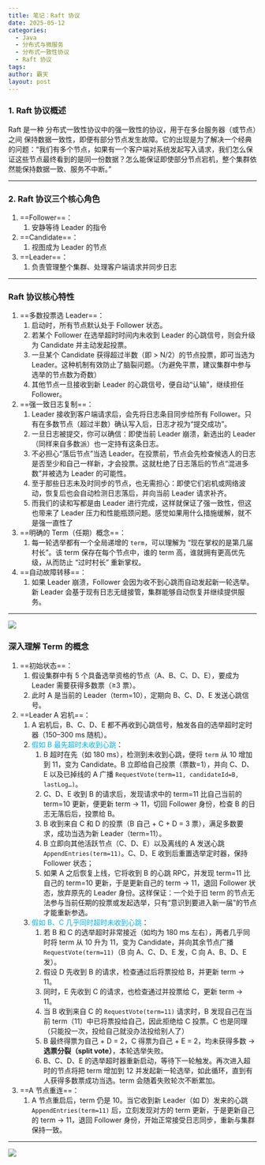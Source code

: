 ```yaml
---
title: 笔记：Raft 协议
date: 2025-05-12
categories:
  - Java
  - 分布式与微服务
  - 分布式一致性协议
  - Raft 协议
tags: 
author: 霸天
layout: post
---
```

### 1. Raft 协议概述

Raft 是一种 分布式一致性协议中的强一致性的协议，用于在多台服务器（或节点）之间 保持数据一致性，即便有部分节点发生故障。它的出现是为了解决一个经典的问题：“我们有多个节点，如果有一个客户端对系统发起写入请求，我们怎么保证这些节点最终看到的是同一份数据？怎么能保证即使部分节点宕机，整个集群依然能保持数据一致、服务不中断。”

---


### 2. Raft 协议三个核心角色

1. ==Follower==：
	1. 安静等待 Leader 的指令
2. ==Candidate==：
	1. 视图成为 Leader 的节点
3. ==Leader==：
	1. 负责管理整个集群、处理客户端请求并同步日志

---


### Raft 协议核心特性

1. ==多数投票选 Leader==：
    1. 启动时，所有节点默认处于 Follower 状态。
    2. 若某个 Follower 在选举超时时间内未收到 Leader 的心跳信号，则会升级为 Candidate 并主动发起投票。
    3. 一旦某个 Candidate 获得超过半数（即 > N/2）的节点投票，即可当选为 Leader。这种机制有效防止了脑裂问题。（为避免平票，建议集群中参与选举的节点数为奇数）
    4. 其他节点一旦接收到新 Leader 的心跳信号，便自动“认输”，继续担任 Follower。
2. ==强一致日志复制==：
    1. Leader 接收到客户端请求后，会先将日志条目同步给所有 Follower。只有在多数节点（超过半数）确认写入后，日志才视为“提交成功”。
    2. 一旦日志被提交，你可以确信：即使当前 Leader 崩溃，新选出的 Leader（同样来自多数派）也一定持有这条日志。
    3. 不必担心“落后节点”当选 Leader。在投票前，节点会先检查候选人的日志是否至少和自己一样新，才会投票。这就杜绝了日志落后的节点“混进多数”并被选为 Leader 的可能性。
    4. 至于那些日志未及时同步的节点，也无需担心：即使它们宕机或网络波动，恢复后也会自动检测日志落后，并向当前 Leader 请求补齐。
    5. 而我们的读和写都是由 Leader 进行完成，这样就保证了强一致性，但这也带来了 Leader 压力和性能瓶颈问题。感觉如果用什么措施缓解，就不是强一直性了
3. ==明确的 Term（任期）概念==：
    1. 每一轮选举都有一个全局递增的 `term`，可以理解为 “现在掌权的是第几届村长”。该 term 保存在每个节点中，谁的 term 高，谁就拥有更高优先级，从而防止 “过时村长” 重新掌权。
4. ==自动故障转移==：
    1. 如果 Leader 崩溃，Follower 会因为收不到心跳而自动发起新一轮选举。新 Leader 会基于现有日志无缝接管，集群能够自动恢复并继续提供服务。

---


![](image-20250615095342892.png)




### 深入理解 Term 的概念

1. ==初始状态==：
    1. 假设集群中有 5 个具备选举资格的节点（A、B、C、D、E），要成为 Leader 需要获得多数票（≥3 票）。
    2. 此时 A 是当前的 Leader（term=10），定期向 B、C、D、E 发送心跳信号。
2. ==Leader A 宕机==：
    1. A 宕机后，B、C、D、E 都不再收到心跳信号，触发各自的选举超时定时器（150–300 ms 随机）。
    2. <font color="#00b0f0">假如 B 最先超时未收到心跳</font>：
        1. B 超时在先（如 180 ms），检测到未收到心跳，便将 `term` 从 10 增加到 11，变为 Candidate。B 立即给自己投票（票数=1），并向 C、D、E 以及已掉线的 A 广播 `RequestVote(term=11, candidateId=B, lastLog…)`。
        2. C、D、E 收到 B 的请求后，发现请求中的 term=11 比自己当前的 term=10 更新，便更新 term → 11，切回 Follower 身份，检查 B 的日志无落后后，投票给 B。
        3. B 收到来自 C 和 D 的投票（B 自己 + C + D = 3 票），满足多数要求，成功当选为新 Leader（term=11）。
        4. B 立即向其他活跃节点（C、D、E）以及离线的 A 发送心跳 `AppendEntries(term=11)`。C、D、E 收到后重置选举定时器，保持 Follower 状态；
        5. 如果 A 之后恢复上线，它将收到 B 的心跳 RPC，并发现 term=11 比自己的 term=10 更新，于是更新自己的 term → 11，退回 Follower 状态，放弃原先的 Leader 身份。这样保证：一个处于旧 term 的节点无法参与当前任期的投票或发起选举，只有“意识到要进入新一届”的节点才能重新参选。
    3. <font color="#00b0f0">假如 B、C 几乎同时超时未收到心跳</font>：
        1. 若 B 和 C 的选举超时非常接近（如均为 180 ms 左右），两者几乎同时将 term 从 10 升为 11，变为 Candidate，并向其余节点广播 `RequestVote(term=11)`（B 向 A、C、D、E 发，C 向 A、B、D、E 发）。
        2. 假设 D 先收到 B 的请求，检查通过后将票投给 B，并更新 term → 11。
        3. 同时，E 先收到 C 的请求，也检查通过并投票给 C，更新 term → 11。
        4. 当 B 收到来自 C 的 `RequestVote(term=11)` 请求时，B 发现自己在当前 term（11）中已将票投给自己，因此拒绝给 C 投票。C 也是同理（只能投一次，投给自己就没办法投给别人了）
        5. B 最终得票为自己 + D = 2，C 得票为自己 + E = 2，均未获得多数 → **选票分裂（split vote）**，本轮选举失败。
        6. B、C、D、E 的选举超时器重新启动，等待下一轮触发。再次进入超时的节点将把 term 增加到 12 并发起新一轮选举，如此循环，直到有人获得多数票成功当选。term 会随着失败轮次不断累加。
3. ==A 节点重连==：
    1. A 节点重启后，term 仍是 10。当它收到新 Leader（如 D）发来的心跳 `AppendEntries(term=11)` 后，立刻发现对方的 term 更新，于是更新自己的 term → 11，退回 Follower 身份，开始正常接受日志同步，重新与集群保持一致。
        
---


![](image-20250615124445749.png)